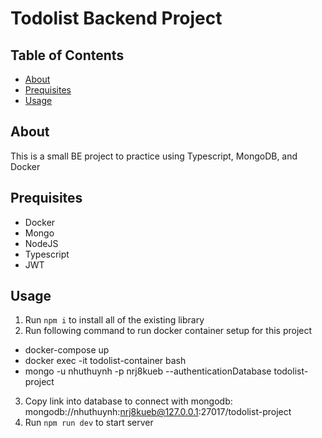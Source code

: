 # Todolist Backend Project

## Table of Contents
- [About](#about)
- [Prequisites](#prequisites)
- [Usage](#usage)

## About <a name="about"></a>
This is a small BE project to practice using Typescript, MongoDB, and Docker

## Prequisites <a name="prequisites"></a>
- Docker
- Mongo
- NodeJS
- Typescript
- JWT

## Usage <a name="usage"></a>
1. Run ```npm i``` to install all of the existing library
2. Run following command to run docker container setup for this project
- docker-compose up
- docker exec -it todolist-container bash
- mongo -u nhuthuynh -p nrj8kueb --authenticationDatabase todolist-project
3. Copy link into database to connect with mongodb: mongodb://nhuthuynh:nrj8kueb@127.0.0.1:27017/todolist-project
4. Run ```npm run dev``` to start server